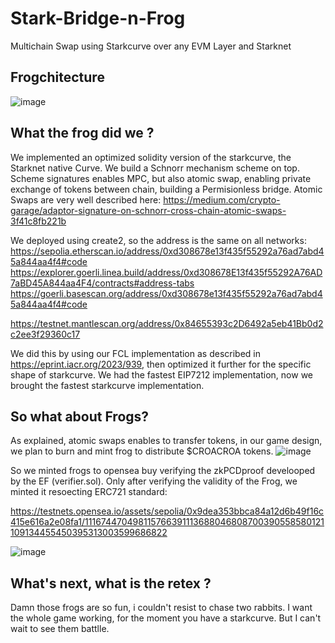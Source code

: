 # Stark-Bridge-n-Frog
Multichain Swap using Starkcurve over any EVM Layer and Starknet


## Frogchitecture

![image](https://github.com/rdubois-crypto/Stark-Bridge-n-Frog/assets/103030189/0fa55d18-6358-41e0-a1e9-f2b8cc650ffd)


## What the frog did we ?

We implemented an optimized solidity version of the starkcurve, the Starknet native Curve. We build a Schnorr mechanism scheme on top.
Scheme signatures enables MPC, but also atomic swap, enabling private exchange of tokens between chain, building a Permisionless bridge.
Atomic Swaps are very well described here:
https://medium.com/crypto-garage/adaptor-signature-on-schnorr-cross-chain-atomic-swaps-3f41c8fb221b

We deployed using create2, so the address is the same on all networks:
https://sepolia.etherscan.io/address/0xd308678e13f435f55292a76ad7abd45a844aa4f4#code
https://explorer.goerli.linea.build/address/0xd308678E13f435f55292A76AD7aBD45A844aa4F4/contracts#address-tabs
https://goerli.basescan.org/address/0xd308678e13f435f55292a76ad7abd45a844aa4f4#code

https://testnet.mantlescan.org/address/0x84655393c2D6492a5eb41Bb0d2c2ee3f29360c17


We did this by using our FCL implementation as described in https://eprint.iacr.org/2023/939, then optimized it further for the specific shape
of starkcurve. We had the fastest EIP7212 implementation, now we brought the fastest starkcurve implementation.

## So what about Frogs?

As explained, atomic swaps enables to transfer tokens, in our game design, we plan to burn and mint frog to distribute $CROACROA tokens.
![image](https://github.com/rdubois-crypto/Stark-Bridge-n-Frog/assets/103030189/1a8d66ba-e746-4886-ab48-ead2935eb0aa)

So we minted frogs to opensea buy verifying the zkPCDproof develooped by the EF (verifier.sol).
Only after verifying the validity of the Frog, we minted it resoecting ERC721 standard:

https://testnets.opensea.io/assets/sepolia/0x9dea353bbca84a12d6b49f16c415e616a2e08fa1/111674470498115766391113688046808700390558580121109134455450395313003599686822

![image](https://github.com/rdubois-crypto/Stark-Bridge-n-Frog/assets/103030189/b9249102-2ed2-4def-a376-4c5a5c4c151d)

## What's next, what is the retex ?

Damn those frogs are so fun, i couldn't resist to chase two rabbits. I want the whole game working, for the moment you have a starkcurve. But I can't wait to see them battlle.





